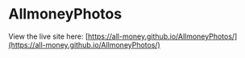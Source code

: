 # AllmoneyPhotos

View the live site here:
[https://all-money.github.io/AllmoneyPhotos/](https://all-money.github.io/AllmoneyPhotos/)

